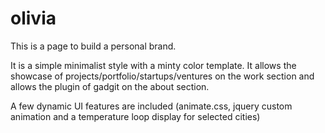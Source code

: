 # olivia

This is a page to build a personal brand. 

It is a simple minimalist style with a minty color template. 
It allows the showcase of projects/portfolio/startups/ventures on the work section 
and allows the plugin of gadgit on the about section.


A few dynamic UI features are included 
(animate.css, jquery custom animation and a temperature loop display for selected cities)

